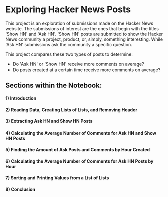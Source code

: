 # Exploring Hacker News Posts

This project is an exploration of submissions made on the Hacker News website. The submissions of interest are the ones that begin with the titles 'Show HN' and 'Ask HN'. 'Show HN' posts are submitted to show the Hacker News community a project, product, or, simply, something interesting. While 'Ask HN' submissions ask the community a specific question.

This project compares these two types of posts to determine:

* Do 'Ask HN' or 'Show HN' receive more comments on average?
* Do posts created at a certain time receive more comments on average?


## Sections within the Notebook:
#### 1) Introduction
#### 2) Reading Data, Creating Lists of Lists, and Removing Header
#### 3) Extracting Ask HN and Show HN Posts
#### 4) Calculating the Average Number of Comments for Ask HN and Show HN Posts 
#### 5) Finding the Amount of Ask Posts and Comments by Hour Created
#### 6) Calculating the Average Number of Comments for Ask HN Posts by Hour
#### 7) Sorting and Printing Values from a List of Lists
#### 8) Conclusion
